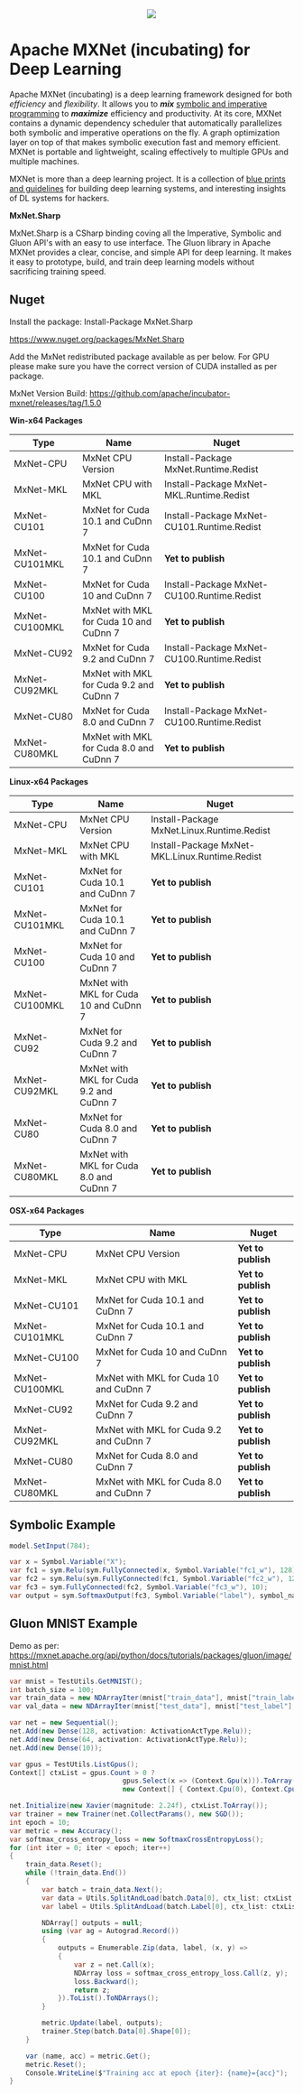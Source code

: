 <div align="center">
  <a href="https://mxnet.apache.org/"><img src="https://raw.githubusercontent.com/dmlc/web-data/master/mxnet/image/mxnet_logo_2.png"></a><br>
</div>

Apache MXNet (incubating) for Deep Learning
=====


Apache MXNet (incubating) is a deep learning framework designed for both *efficiency* and *flexibility*.
It allows you to ***mix*** [symbolic and imperative programming](https://mxnet.apache.org/api/architecture/program_model)
to ***maximize*** efficiency and productivity.
At its core, MXNet contains a dynamic dependency scheduler that automatically parallelizes both symbolic and imperative operations on the fly.
A graph optimization layer on top of that makes symbolic execution fast and memory efficient.
MXNet is portable and lightweight, scaling effectively to multiple GPUs and multiple machines.

MXNet is more than a deep learning project. It is a collection of
[blue prints and guidelines](https://mxnet.apache.org/api/architecture/overview) for building
deep learning systems, and interesting insights of DL systems for hackers.

**MxNet.Sharp**

MxNet.Sharp is a CSharp binding coving all the Imperative, Symbolic and Gluon API's with an easy to use interface. The Gluon library in Apache MXNet provides a clear, concise, and simple API for deep learning. It makes it easy to prototype, build, and train deep learning models without sacrificing training speed.

## Nuget

Install the package: Install-Package MxNet.Sharp

https://www.nuget.org/packages/MxNet.Sharp

Add the MxNet redistributed package available as per below. For GPU please make sure you have the correct version of CUDA installed as per package. 

MxNet Version Build: https://github.com/apache/incubator-mxnet/releases/tag/1.5.0

**Win-x64 Packages**

| Type           |  Name                                    | Nuget                                       |
|----------------|------------------------------------------|---------------------------------------------|
| MxNet-CPU      | MxNet CPU Version                        | Install-Package MxNet.Runtime.Redist        |
| MxNet-MKL      | MxNet CPU with MKL                       | Install-Package MxNet-MKL.Runtime.Redist    |
| MxNet-CU101    | MxNet for Cuda 10.1 and CuDnn 7          | Install-Package MxNet-CU101.Runtime.Redist  |
| MxNet-CU101MKL | MxNet for Cuda 10.1 and CuDnn 7          | **Yet to publish**                          |
| MxNet-CU100    | MxNet for Cuda 10 and CuDnn 7            | Install-Package MxNet-CU100.Runtime.Redist  |
| MxNet-CU100MKL | MxNet with MKL for Cuda 10 and CuDnn 7   | **Yet to publish**                          |
| MxNet-CU92     | MxNet for Cuda 9.2 and CuDnn 7           | Install-Package MxNet-CU100.Runtime.Redist  |
| MxNet-CU92MKL  | MxNet with MKL for Cuda 9.2 and CuDnn 7  | **Yet to publish**                          |
| MxNet-CU80     | MxNet for Cuda 8.0 and CuDnn 7           | Install-Package MxNet-CU100.Runtime.Redist  |
| MxNet-CU80MKL  | MxNet with MKL for Cuda 8.0 and CuDnn 7  | **Yet to publish**                          |

**Linux-x64 Packages**

| Type           |  Name                                    | Nuget                                             |
|----------------|------------------------------------------|---------------------------------------------------|
| MxNet-CPU      | MxNet CPU Version                        | Install-Package MxNet.Linux.Runtime.Redist        |
| MxNet-MKL      | MxNet CPU with MKL                       | Install-Package MxNet-MKL.Linux.Runtime.Redist    |
| MxNet-CU101    | MxNet for Cuda 10.1 and CuDnn 7          | **Yet to publish**                                |
| MxNet-CU101MKL | MxNet for Cuda 10.1 and CuDnn 7          | **Yet to publish**                                |
| MxNet-CU100    | MxNet for Cuda 10 and CuDnn 7            | **Yet to publish**                                |
| MxNet-CU100MKL | MxNet with MKL for Cuda 10 and CuDnn 7   | **Yet to publish**                                |
| MxNet-CU92     | MxNet for Cuda 9.2 and CuDnn 7           | **Yet to publish**                                |
| MxNet-CU92MKL  | MxNet with MKL for Cuda 9.2 and CuDnn 7  | **Yet to publish**                                |
| MxNet-CU80     | MxNet for Cuda 8.0 and CuDnn 7           | **Yet to publish**                                |
| MxNet-CU80MKL  | MxNet with MKL for Cuda 8.0 and CuDnn 7  | **Yet to publish**                                |

**OSX-x64 Packages**

| Type           |  Name                                    | Nuget                                             |
|----------------|------------------------------------------|---------------------------------------------------|
| MxNet-CPU      | MxNet CPU Version                        | **Yet to publish**                                |
| MxNet-MKL      | MxNet CPU with MKL                       | **Yet to publish**                                |
| MxNet-CU101    | MxNet for Cuda 10.1 and CuDnn 7          | **Yet to publish**                                |
| MxNet-CU101MKL | MxNet for Cuda 10.1 and CuDnn 7          | **Yet to publish**                                |
| MxNet-CU100    | MxNet for Cuda 10 and CuDnn 7            | **Yet to publish**                                |
| MxNet-CU100MKL | MxNet with MKL for Cuda 10 and CuDnn 7   | **Yet to publish**                                |
| MxNet-CU92     | MxNet for Cuda 9.2 and CuDnn 7           | **Yet to publish**                                |
| MxNet-CU92MKL  | MxNet with MKL for Cuda 9.2 and CuDnn 7  | **Yet to publish**                                |
| MxNet-CU80     | MxNet for Cuda 8.0 and CuDnn 7           | **Yet to publish**                                |
| MxNet-CU80MKL  | MxNet with MKL for Cuda 8.0 and CuDnn 7  | **Yet to publish**                                |
  
## Symbolic Example
```csharp
model.SetInput(784);

var x = Symbol.Variable("X");
var fc1 = sym.Relu(sym.FullyConnected(x, Symbol.Variable("fc1_w"), 128));
var fc2 = sym.Relu(sym.FullyConnected(fc1, Symbol.Variable("fc2_w"), 128));
var fc3 = sym.FullyConnected(fc2, Symbol.Variable("fc3_w"), 10);
var output = sym.SoftmaxOutput(fc3, Symbol.Variable("label"), symbol_name: "model");

```
## Gluon MNIST Example

Demo as per: https://mxnet.apache.org/api/python/docs/tutorials/packages/gluon/image/mnist.html

```csharp
var mnist = TestUtils.GetMNIST();
int batch_size = 100;
var train_data = new NDArrayIter(mnist["train_data"], mnist["train_label"], batch_size, true);
var val_data = new NDArrayIter(mnist["test_data"], mnist["test_label"], batch_size);

var net = new Sequential();
net.Add(new Dense(128, activation: ActivationActType.Relu));
net.Add(new Dense(64, activation: ActivationActType.Relu));
net.Add(new Dense(10));

var gpus = TestUtils.ListGpus();
Context[] ctxList = gpus.Count > 0 ?
                            gpus.Select(x => (Context.Gpu(x))).ToArray() :
                            new Context[] { Context.Cpu(0), Context.Cpu(1) }; //Set Multiple GPU's

net.Initialize(new Xavier(magnitude: 2.24f), ctxList.ToArray());
var trainer = new Trainer(net.CollectParams(), new SGD());
int epoch = 10;
var metric = new Accuracy();
var softmax_cross_entropy_loss = new SoftmaxCrossEntropyLoss();
for (int iter = 0; iter < epoch; iter++)
{
    train_data.Reset();
    while (!train_data.End())
    {
        var batch = train_data.Next();
        var data = Utils.SplitAndLoad(batch.Data[0], ctx_list: ctxList, batch_axis: 0);
        var label = Utils.SplitAndLoad(batch.Label[0], ctx_list: ctxList, batch_axis: 0);

        NDArray[] outputs = null;
        using (var ag = Autograd.Record())
        {
            outputs = Enumerable.Zip(data, label, (x, y) =>
            {
                var z = net.Call(x);
                NDArray loss = softmax_cross_entropy_loss.Call(z, y);
                loss.Backward();
                return z;
            }).ToList().ToNDArrays();
        }

        metric.Update(label, outputs);
        trainer.Step(batch.Data[0].Shape[0]);
    }

    var (name, acc) = metric.Get();
    metric.Reset();
    Console.WriteLine($"Training acc at epoch {iter}: {name}={acc}");
}
```
